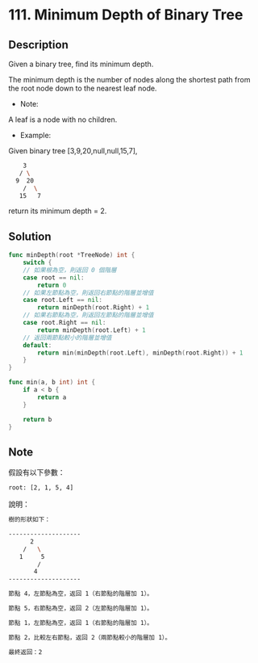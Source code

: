 # 111. Minimum Depth of Binary Tree

## Description

Given a binary tree, find its minimum depth.

The minimum depth is the number of nodes along the shortest path from the root node down to the nearest leaf node.

- Note:

A leaf is a node with no children.

- Example:

Given binary tree [3,9,20,null,null,15,7],

```BASH
    3
   / \
  9  20
    /  \
   15   7
```

return its minimum depth = 2.

## Solution

```GO
func minDepth(root *TreeNode) int {
	switch {
	// 如果根為空，則返回 0 個階層
	case root == nil:
		return 0
	// 如果左節點為空，則返回右節點的階層並增值
	case root.Left == nil:
		return minDepth(root.Right) + 1
	// 如果右節點為空，則返回左節點的階層並增值
	case root.Right == nil:
		return minDepth(root.Left) + 1
	// 返回兩節點較小的階層並增值
	default:
		return min(minDepth(root.Left), minDepth(root.Right)) + 1
	}
}

func min(a, b int) int {
	if a < b {
		return a
	}

	return b
}
```

## Note

假設有以下參數：

```BASH
root: [2, 1, 5, 4]
```

說明：

```BASH
樹的形狀如下：

--------------------
      2
    /   \
   1     5
        /
       4
--------------------

節點 4，左節點為空，返回 1（右節點的階層加 1）。

節點 5，右節點為空，返回 2（左節點的階層加 1）。

節點 1，左節點為空，返回 1（右節點的階層加 1）。

節點 2，比較左右節點，返回 2（兩節點較小的階層加 1）。

最終返回：2
```
